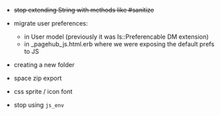 - ~~stop extending String with methods like #sanitize~~
- migrate user preferences:
  - in User model (previously it was Is::Preferencable DM extension)
  - in _pagehub_js.html.erb where we were exposing the default prefs to JS

- creating a new folder
- space zip export
- css sprite / icon font
- stop using `js_env`